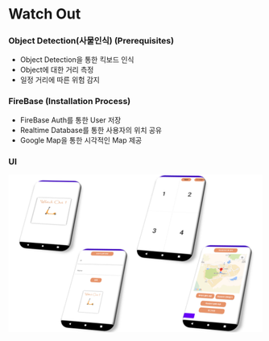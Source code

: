 # Watch Out

### Object Detection(사물인식) (Prerequisites)

* Object Detection을 통한 킥보드 인식
* Object에 대한 거리 측정
* 일정 거리에 따른 위험 감지


### FireBase (Installation Process)

* FireBase Auth를 통한 User 저장
* Realtime Database를 통한 사용자의 위치 공유
* Google Map을 통한 시각적인 Map 제공


### UI

![readme](./readme.png)
